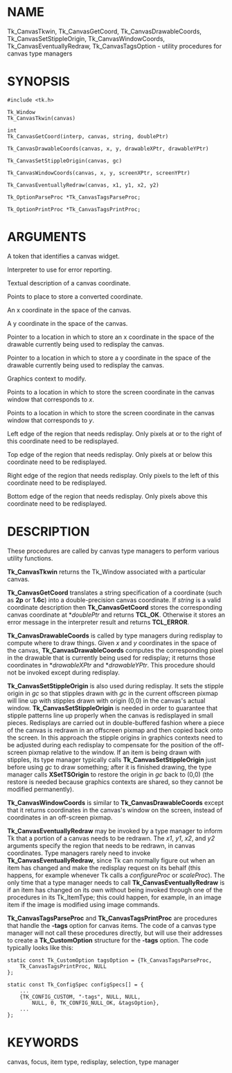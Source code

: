 # NAME

Tk_CanvasTkwin, Tk_CanvasGetCoord, Tk_CanvasDrawableCoords,
Tk_CanvasSetStippleOrigin, Tk_CanvasWindowCoords,
Tk_CanvasEventuallyRedraw, Tk_CanvasTagsOption - utility procedures for
canvas type managers

# SYNOPSIS

    #include <tk.h>

    Tk_Window
    Tk_CanvasTkwin(canvas)

    int
    Tk_CanvasGetCoord(interp, canvas, string, doublePtr)

    Tk_CanvasDrawableCoords(canvas, x, y, drawableXPtr, drawableYPtr)

    Tk_CanvasSetStippleOrigin(canvas, gc)

    Tk_CanvasWindowCoords(canvas, x, y, screenXPtr, screenYPtr)

    Tk_CanvasEventuallyRedraw(canvas, x1, y1, x2, y2)

    Tk_OptionParseProc *Tk_CanvasTagsParseProc;

    Tk_OptionPrintProc *Tk_CanvasTagsPrintProc;

# ARGUMENTS

A token that identifies a canvas widget.

Interpreter to use for error reporting.

Textual description of a canvas coordinate.

Points to place to store a converted coordinate.

An x coordinate in the space of the canvas.

A y coordinate in the space of the canvas.

Pointer to a location in which to store an x coordinate in the space of
the drawable currently being used to redisplay the canvas.

Pointer to a location in which to store a y coordinate in the space of
the drawable currently being used to redisplay the canvas.

Graphics context to modify.

Points to a location in which to store the screen coordinate in the
canvas window that corresponds to *x*.

Points to a location in which to store the screen coordinate in the
canvas window that corresponds to *y*.

Left edge of the region that needs redisplay. Only pixels at or to the
right of this coordinate need to be redisplayed.

Top edge of the region that needs redisplay. Only pixels at or below
this coordinate need to be redisplayed.

Right edge of the region that needs redisplay. Only pixels to the left
of this coordinate need to be redisplayed.

Bottom edge of the region that needs redisplay. Only pixels above this
coordinate need to be redisplayed.

# DESCRIPTION

These procedures are called by canvas type managers to perform various
utility functions.

**Tk_CanvasTkwin** returns the Tk_Window associated with a particular
canvas.

**Tk_CanvasGetCoord** translates a string specification of a coordinate
(such as **2p** or **1.6c**) into a double-precision canvas coordinate.
If *string* is a valid coordinate description then **Tk_CanvasGetCoord**
stores the corresponding canvas coordinate at \**doublePtr* and returns
**TCL_OK**. Otherwise it stores an error message in the interpreter
result and returns **TCL_ERROR**.

**Tk_CanvasDrawableCoords** is called by type managers during redisplay
to compute where to draw things. Given *x* and *y* coordinates in the
space of the canvas, **Tk_CanvasDrawableCoords** computes the
corresponding pixel in the drawable that is currently being used for
redisplay; it returns those coordinates in \**drawableXPtr* and
\**drawableYPtr*. This procedure should not be invoked except during
redisplay.

**Tk_CanvasSetStippleOrigin** is also used during redisplay. It sets the
stipple origin in *gc* so that stipples drawn with *gc* in the current
offscreen pixmap will line up with stipples drawn with origin (0,0) in
the canvas\'s actual window. **Tk_CanvasSetStippleOrigin** is needed in
order to guarantee that stipple patterns line up properly when the
canvas is redisplayed in small pieces. Redisplays are carried out in
double-buffered fashion where a piece of the canvas is redrawn in an
offscreen pixmap and then copied back onto the screen. In this approach
the stipple origins in graphics contexts need to be adjusted during each
redisplay to compensate for the position of the off-screen pixmap
relative to the window. If an item is being drawn with stipples, its
type manager typically calls **Tk_CanvasSetStippleOrigin** just before
using *gc* to draw something; after it is finished drawing, the type
manager calls **XSetTSOrigin** to restore the origin in *gc* back to
(0,0) (the restore is needed because graphics contexts are shared, so
they cannot be modified permanently).

**Tk_CanvasWindowCoords** is similar to **Tk_CanvasDrawableCoords**
except that it returns coordinates in the canvas\'s window on the
screen, instead of coordinates in an off-screen pixmap.

**Tk_CanvasEventuallyRedraw** may be invoked by a type manager to inform
Tk that a portion of a canvas needs to be redrawn. The *x1*, *y1*, *x2*,
and *y2* arguments specify the region that needs to be redrawn, in
canvas coordinates. Type managers rarely need to invoke
**Tk_CanvasEventuallyRedraw**, since Tk can normally figure out when an
item has changed and make the redisplay request on its behalf (this
happens, for example whenever Tk calls a *configureProc* or
*scaleProc*). The only time that a type manager needs to call
**Tk_CanvasEventuallyRedraw** is if an item has changed on its own
without being invoked through one of the procedures in its Tk_ItemType;
this could happen, for example, in an image item if the image is
modified using image commands.

**Tk_CanvasTagsParseProc** and **Tk_CanvasTagsPrintProc** are procedures
that handle the **-tags** option for canvas items. The code of a canvas
type manager will not call these procedures directly, but will use their
addresses to create a **Tk_CustomOption** structure for the **-tags**
option. The code typically looks like this:

    static const Tk_CustomOption tagsOption = {Tk_CanvasTagsParseProc,
        Tk_CanvasTagsPrintProc, NULL
    };

    static const Tk_ConfigSpec configSpecs[] = {
        ...
        {TK_CONFIG_CUSTOM, "-tags", NULL, NULL,
            NULL, 0, TK_CONFIG_NULL_OK, &tagsOption},
        ...
    };

# KEYWORDS

canvas, focus, item type, redisplay, selection, type manager
